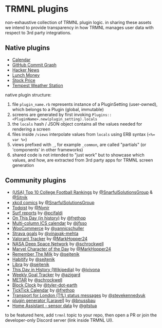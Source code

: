 # TRMNL plugins

non-exhaustive collection of TRMNL plugin logic. in sharing these assets we intend to provide transparency in how TRMNL manages user data with respect to 3rd party integrations.

## Native plugins

- [Calendar](/lib/calendar)
- [GitHub Commit Graph](/lib/github_commit_graph)
- [Hacker News](/lib/hacker_news)
- [Lunch Money](/lib/lunch_money)
- [Stock Price](/lib/stock_price)
- [Tempest Weather Station](/lib/tempest_weather_station)

native plugin structure:

1. file `plugin_name.rb` represents instance of a PluginSetting (user-owned), which belongs to a Plugin (global, immutable)
2. screens are generated by first invoking `Plugins::<PluginName>.new(plugin_setting).locals`
3. the `locals` hash / JSON object contains all the values needed for rendering a screen
4. files inside `/views` interpolate values from `locals` using ERB syntax (`<%= var %>`)
5. views prefixed with `_`, for example `_common`, are called "partials" (or 'components' in other frameworks)
6. shared code is not intended to "just work" but to showcase which values, and how, are extracted from 3rd party apps for TRMNL screen generation

## Community plugins

- [(USA) Top 10 College Football Rankings](/lib/usa_college_football_rankings.md) by [@SnarfulSolutionsGroup](https://github.com/SnarfulSolutionsGroup) & [@Sitnik](https://github.com/Sitnik)
- [xkcd comics](https://github.com/SnarfulSolutionsGroup/TRMNL-Plugins/blob/main/TRMNL_Comic.md) by [@SnarfulSolutionsGroup](https://github.com/SnarfulSolutionsGroup)
- [Todoist](https://github.com/Nynir/trmnl-todoist) by [@Nynir](https://github.com/Nynir)
- [Surf reports](https://github.com/pcifaldi/surf_api) by [@pcifaldi](https://github.com/pcifaldi)
- [On This Day (in history)](https://github.com/frethop/TRMNL-thisday) by [@frethop](https://github.com/frethop)
- [Multi-column ICS calendar](https://github.com/jfsso/trmnl-calendar) by [@jfsso](https://github.com/jfsso)
- [WooCommerce](https://github.com/yannicschuller/trmnl-woocommerce) by [@yannicschuller](https://github.com/yannicschuller)
- [Strava goals](https://github.com/vinayak-mehta/trmnl-strava-goals) by [@vinayak-mehta](https://github.com/vinayak-mehta)
- [Valorant Tracker](https://github.com/MarkHopper24/Valorant-Tools) by [@MarkHopper24](https://github.com/MarkHopper24)
- [NASA Deep Space Network](https://github.com/schrockwell/trmnl-dsn) by [@schrockwell](https://github.com/schrockwell)
- [Marvel Character of the Day](https://github.com/MarkHopper24/Marvel-Character-of-the-Day) by [@MarkHopper24](https://github.com/MarkHopper24)
- [Remember The Milk](https://github.com/sejtenik/trmnl-rtm-plugin) by [@sejtenik](https://github.com/sejtenik)
- [Habitify](https://github.com/sejtenik/trmnl-habitify-plugin) by [@sejtenik](https://github.com/sejtenik)
- [Libra](https://github.com/sejtenik/trmnl-libra-cloud-plugin) by [@sejtenik](https://github.com/sejtenik)
- [This Day in History (Wikipedia)](https://github.com/jvivona/TRMNL-recipes/tree/main/thisdayinhistory) by [@jvivona](https://github.com/jvivona)
- [Weekly Goal Tracker](https://github.com/azjgard/trmnl-weekly-goal-tracker) by [@azjgard](https://github.com/azjgard)
- [METAR](https://github.com/schrockwell/trmnl-metar) by [@schrockwell](https://github.com/schrockwell)
- [Block Clock](https://github.com/tyler-dot-earth/trmnl-notblockclock) by [@tyler-dot-earth](https://github.com/tyler-dot-earth)
- [TickTick Calendar](https://github.com/frethop/TRMNL-ticktick) by [@frethop](https://github.com/frethop)
- [Transport for London (TfL) status messages](https://github.com/stevekennedyuk/trmnl-tfl-status) by [@stevekennedyuk](https://github.com/stevekennedyuk)
- [plugin generator [Laravel]](https://github.com/bnussbau/laravel-trmnl) by [@bnussbau](https://github.com/bnussbau)
- [Home Assistant - sensor data](https://github.com/gitstua/trmnl-plugin-dev/tree/main/home-assistant-trmnl#home-assistant-trmnl-plugin) by [@gitstua](https://github.com/gitstua)

to be featured here, add `trmnl` topic to your repo, then open a PR or join the developer-only Discord server (link inside TRMNL UI).
